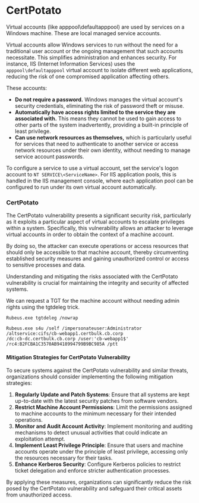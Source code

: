 # CertPotato

Virtual accounts (like apppool\defaultapppool) are used by services on a Windows machine. These are local managed service accounts.

Virtual accounts allow Windows services to run without the need for a traditional user account or the ongoing management that such accounts necessitate. This simplifies administration and enhances security. For instance, IIS (Internet Information Services) uses the `apppool\defaultapppool` virtual account to isolate different web applications, reducing the risk of one compromised application affecting others.

These accounts:

* **Do not require a password.** Windows manages the virtual account's security credentials, eliminating the risk of password theft or misuse.
* **Automatically have access rights limited to the service they are associated with.** This means they cannot be used to gain access to other parts of the system inadvertently, providing a built-in principle of least privilege.
* **Can use network resources as themselves,** which is particularly useful for services that need to authenticate to another service or access network resources under their own identity, without needing to manage service account passwords.

To configure a service to use a virtual account, set the service's logon account to `NT SERVICE\<ServiceName>`. For IIS application pools, this is handled in the IIS management console, where each application pool can be configured to run under its own virtual account automatically.

### CertPotato

The CertPotato vulnerability presents a significant security risk, particularly as it exploits a particular aspect of virtual accounts to escalate privileges within a system. Specifically, this vulnerability allows an attacker to leverage virtual accounts in order to obtain the context of a machine account.&#x20;

By doing so, the attacker can execute operations or access resources that should only be accessible to that machine account, thereby circumventing established security measures and gaining unauthorized control or access to sensitive processes and data.&#x20;

Understanding and mitigating the risks associated with the CertPotato vulnerability is crucial for maintaining the integrity and security of affected systems.

We can request a TGT for the machine account without needing admin rights using the tgtdeleg trick.

```
Rubeus.exe tgtdeleg /nowrap
```

```
Rubeus.exe s4u /self /impersonateuser:Administrator /altservice:cifs/cb-webapp1.certbulk.cb.corp
/dc:cb-dc.certbulk.cb.corp /user:'cb-webapp1$' /rc4:B2FCBA1C3570AB9418994799B9BC985A /ptt
```

#### Mitigation Strategies for CertPotato Vulnerability

To secure systems against the CertPotato vulnerability and similar threats, organizations should consider implementing the following mitigation strategies:

1. **Regularly Update and Patch Systems**: Ensure that all systems are kept up-to-date with the latest security patches from software vendors.
2. **Restrict Machine Account Permissions**: Limit the permissions assigned to machine accounts to the minimum necessary for their intended operations.
3. **Monitor and Audit Account Activity**: Implement monitoring and auditing mechanisms to detect unusual activities that could indicate an exploitation attempt.
4. **Implement Least Privilege Principle**: Ensure that users and machine accounts operate under the principle of least privilege, accessing only the resources necessary for their tasks.
5. **Enhance Kerberos Security**: Configure Kerberos policies to restrict ticket delegation and enforce stricter authentication processes.

By applying these measures, organizations can significantly reduce the risk posed by the CertPotato vulnerability and safeguard their critical assets from unauthorized access.
